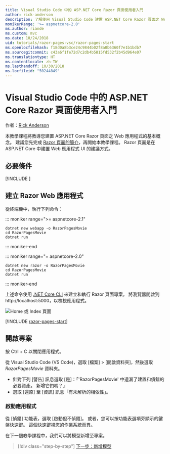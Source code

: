 ```yaml
---
title: Visual Studio Code 中的 ASP.NET Core Razor 頁面使用者入門
author: rick-anderson
description: 了解使用 Visual Studio Code 建置 ASP.NET Core Razor 頁面之 Web 應用程式的基本概念。
monikerRange: '>= aspnetcore-2.0'
ms.author: riande
ms.custom: mvc
ms.date: 10/24/2018
uid: tutorials/razor-pages-vsc/razor-pages-start
ms.openlocfilehash: f18d0a8b3ce24c9844b02f8a0b6360f7e1b1bdb7
ms.sourcegitcommit: c43a6f1fe72d7c2db4b5815fd532f2b45d964e07
ms.translationtype: HT
ms.contentlocale: zh-TW
ms.lasthandoff: 10/30/2018
ms.locfileid: "50244849"
---
```

# <a name="get-started-with-aspnet-core-razor-pages-in-visual-studio-code"></a>Visual Studio Code 中的 ASP.NET Core Razor 頁面使用者入門

作者：[Rick Anderson](https://twitter.com/RickAndMSFT)

本教學課程將教導您建置 ASP.NET Core Razor 頁面之 Web 應用程式的基本概念。 建議您先完成 [Razor 頁面的簡介](xref:razor-pages/index)，再開始本教學課程。 Razor 頁面是在 ASP.NET Core 中建置 Web 應用程式 UI 的建議方式。

## <a name="prerequisites"></a>必要條件

[!INCLUDE [](~/includes/net-core-prereqs-vscode.md)]

## <a name="create-a-razor-web-app"></a>建立 Razor Web 應用程式

從終端機中，執行下列命令：

::: moniker range=">= aspnetcore-2.1"

```console
dotnet new webapp -o RazorPagesMovie
cd RazorPagesMovie
dotnet run
```

::: moniker-end

::: moniker range="= aspnetcore-2.0"

```console
dotnet new razor -o RazorPagesMovie
cd RazorPagesMovie
dotnet run
```

::: moniker-end

上述命令使用 [.NET Core CLI](/dotnet/core/tools/dotnet) 來建立和執行 Razor 頁面專案。 將瀏覽器開啟到 http://localhost:5000，以檢視應用程式。

![Home 或 Index 頁面](../razor-pages/razor-pages-start/_static/home.png)

[!INCLUDE [razor-pages-start](../../includes/RP/razor-pages-start.md)]

## <a name="open-the-project"></a>開啟專案

按 Ctrl + C 以關閉應用程式。

從 Visual Studio Code (VS Code)，選取 [檔案] > [開啟資料夾]，然後選取 *RazorPagesMovie* 資料夾。

- 針對下列 [警告] 訊息選取 [是]：「'RazorPagesMovie' 中遺漏了建置和偵錯的必要資產。 新增它們嗎？」
- 選取 [還原] 至 [資訊] 訊息「有未解析的相依性」。

### <a name="launch-the-app"></a>啟動應用程式

從 [偵錯] 功能表，選取 [啟動但不偵錯]。 或者，您可以按功能表選項旁顯示的鍵盤快速鍵。 這個快速鍵視您的作業系統而異。

在下一個教學課程中，我們可以將模型新增至專案。 

> [!div class="step-by-step"]
> [下一步：新增模型](xref:tutorials/razor-pages-vsc/model)  

